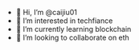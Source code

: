 - 👋 Hi, I’m @caijiu01
- 👀 I’m interested in techfiance
- 🌱 I’m currently learning blockchain
- 💞️ I’m looking to collaborate on eth
<!---
caijiu01/caijiu01 is a ✨ special ✨ repository because its `README.md` (this file) appears on your GitHub profile.
You can click the Preview link to take a look at your changes.
--->
